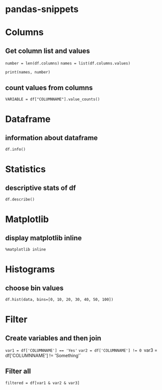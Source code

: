 # pandas-snippets

# Columns 

## Get column list and values

`number = len(df.columns)`
`names = list(df.columns.values)`

`print(names, number)`

## count values from columns

`VARIABLE = df["COLUMNNAME"].value_counts()`

# Dataframe
## information about dataframe
`df.info()`

# Statistics
## descriptive stats of df
`df.describe()`

# Matplotlib
## display matplotlib inline
`%matplotlib inline`

# Histograms
## choose bin values
`df.hist(data, bins=[0, 10, 20, 30, 40, 50, 100])`

# Filter

## Create variables and then join

`var1 = df['COLUMNNAME'] == 'Yes'`
`var2 = df['COLUMNNAME'] != 0
`var3 = df['COLUMNNAME'] != 'Something'`

## Filter all
`filtered = df[var1 & var2 & var3]`
